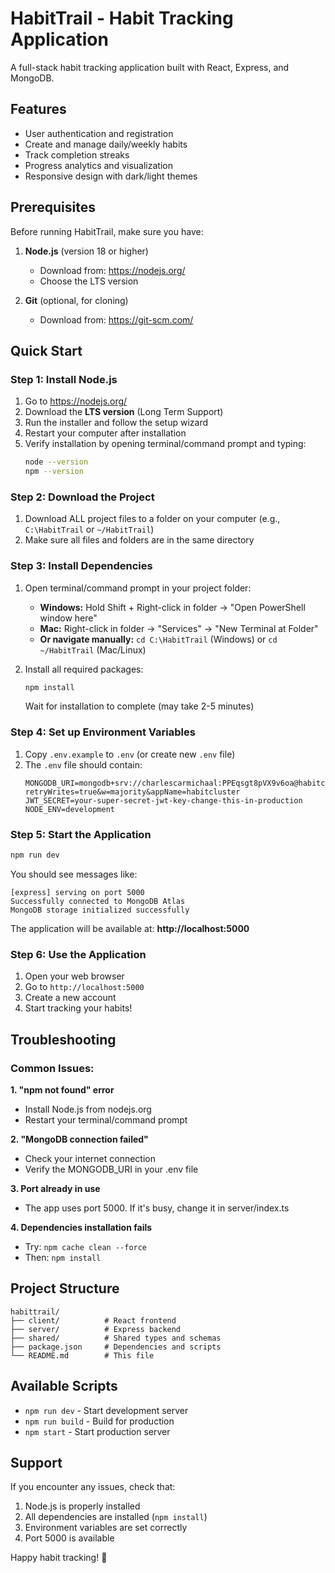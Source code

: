 # HabitTrail - Habit Tracking Application

A full-stack habit tracking application built with React, Express, and MongoDB.

## Features
- User authentication and registration
- Create and manage daily/weekly habits
- Track completion streaks
- Progress analytics and visualization
- Responsive design with dark/light themes

## Prerequisites

Before running HabitTrail, make sure you have:

1. **Node.js** (version 18 or higher)
   - Download from: https://nodejs.org/
   - Choose the LTS version

2. **Git** (optional, for cloning)
   - Download from: https://git-scm.com/

## Quick Start

### Step 1: Install Node.js
1. Go to https://nodejs.org/
2. Download the **LTS version** (Long Term Support)
3. Run the installer and follow the setup wizard
4. Restart your computer after installation
5. Verify installation by opening terminal/command prompt and typing:
   ```bash
   node --version
   npm --version
   ```

### Step 2: Download the Project
1. Download ALL project files to a folder on your computer (e.g., `C:\HabitTrail` or `~/HabitTrail`)
2. Make sure all files and folders are in the same directory

### Step 3: Install Dependencies
1. Open terminal/command prompt in your project folder:
   - **Windows:** Hold Shift + Right-click in folder → "Open PowerShell window here"
   - **Mac:** Right-click in folder → "Services" → "New Terminal at Folder"
   - **Or navigate manually:** `cd C:\HabitTrail` (Windows) or `cd ~/HabitTrail` (Mac/Linux)

2. Install all required packages:
   ```bash
   npm install
   ```
   Wait for installation to complete (may take 2-5 minutes)

### Step 4: Set up Environment Variables
1. Copy `.env.example` to `.env` (or create new `.env` file)
2. The `.env` file should contain:
   ```
   MONGODB_URI=mongodb+srv://charlescarmichaal:PPEqsgt8pVX9v6oa@habitcluster.ymf4dab.mongodb.net/?retryWrites=true&w=majority&appName=habitcluster
   JWT_SECRET=your-super-secret-jwt-key-change-this-in-production
   NODE_ENV=development
   ```

### Step 5: Start the Application
```bash
npm run dev
```

You should see messages like:
```
[express] serving on port 5000
Successfully connected to MongoDB Atlas
MongoDB storage initialized successfully
```

The application will be available at: **http://localhost:5000**

### Step 6: Use the Application
1. Open your web browser
2. Go to `http://localhost:5000`
3. Create a new account
4. Start tracking your habits!

## Troubleshooting

### Common Issues:

**1. "npm not found" error**
- Install Node.js from nodejs.org
- Restart your terminal/command prompt

**2. "MongoDB connection failed"**
- Check your internet connection
- Verify the MONGODB_URI in your .env file

**3. Port already in use**
- The app uses port 5000. If it's busy, change it in server/index.ts

**4. Dependencies installation fails**
- Try: `npm cache clean --force`
- Then: `npm install`

## Project Structure
```
habittrail/
├── client/          # React frontend
├── server/          # Express backend
├── shared/          # Shared types and schemas
├── package.json     # Dependencies and scripts
└── README.md        # This file
```

## Available Scripts
- `npm run dev` - Start development server
- `npm run build` - Build for production
- `npm start` - Start production server

## Support
If you encounter any issues, check that:
1. Node.js is properly installed
2. All dependencies are installed (`npm install`)
3. Environment variables are set correctly
4. Port 5000 is available

Happy habit tracking! 🎯